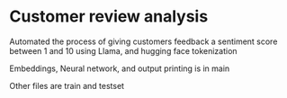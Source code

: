 # Customer review analysis

Automated the process of giving customers feedback a sentiment score between 1 and 10 using Llama, and hugging face tokenization

Embeddings, Neural network, and output printing is in main

Other files are train and testset
